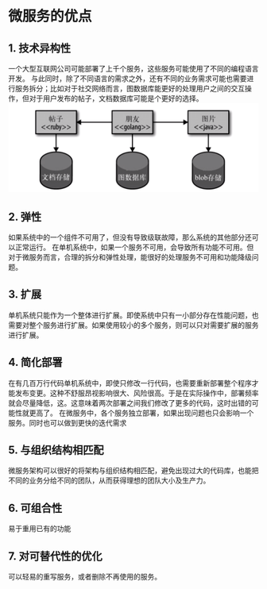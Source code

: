 # 微服务的优点
## 1. 技术异构性
一个大型互联网公司可能部署了上千个服务，这些服务可能使用了不同的编程语言开发。
与此同时，除了不同语言的需求之外，还有不同的业务需求可能也需要进行服务拆分；比如对于社交网络而言，图数据库能更好的处理用户之间的交互操作，但对于用户发布的帖子，文档数据库可能是个更好的选择。
![](../../img/AdvantagesOfMicroservice.png)

## 2. 弹性
如果系统中的一个组件不可用了，但没有导致级联故障，那么系统的其他部分还可以正常运行。
在单机系统中，如果一个服务不可用，会导致所有功能不可用。但对于微服务而言，合理的拆分和弹性处理，能很好的处理服务不可用和功能降级问题。

## 3. 扩展
单机系统只能作为一个整体进行扩展。即使系统中只有一小部分存在性能问题，也需要对整个服务进行扩展。如果使用较小的多个服务，则可以只对需要扩展的服务进行扩展。

## 4. 简化部署
在有几百万行代码单机系统中，即使只修改一行代码，也需要重新部署整个程序才能发布变更。这种不舒服昂视影响很大、风险很高。于是在实际操作中，部署频率就会尽量降低，这。这意味着两次部署之间我们修改了更多的代码，这时出错的可能性就更高了。
在微服务中，各个服务独立部署，如果出现问题也只会影响一个服务。同时也可以做到更快的迭代需求

## 5. 与组织结构相匹配
微服务架构可以很好的将架构与组织结构相匹配，避免出现过大的代码库，也能把不同的业务分给不同的团队，从而获得理想的团队大小及生产力。

## 6. 可组合性
易于重用已有的功能

## 7. 对可替代性的优化
可以轻易的重写服务，或者删除不再使用的服务。